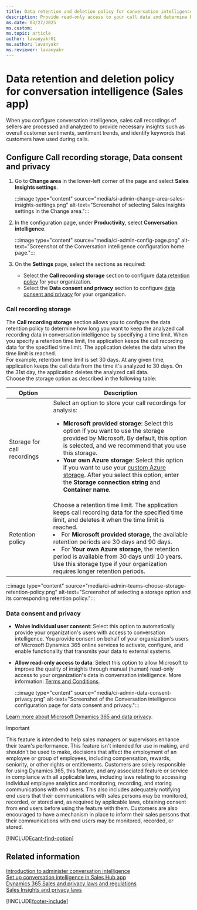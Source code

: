 ```yaml
---
title: Data retention and deletion policy for conversation intelligence (Sales app)
description: Provide read-only access to your call data and determine how long you want to keep the analyzed call recording data in conversation intelligence.
ms.date: 03/27/2025
ms.custom: 
ms.topic: article
author: lavanyakr01
ms.author: lavanyakr
ms.reviewer: lavanyakr
---
```


# Data retention and deletion policy for conversation intelligence (Sales app)

When you configure conversation intelligence, sales call recordings of sellers are processed and analyzed to provide necessary insights such as overall customer sentiments, sentiment trends, and identify keywords that customers have used during calls. 

## Configure Call recording storage, Data consent and privacy

1. Go to **Change area** in the lower-left corner of the page and select **Sales Insights settings**.  

    :::image type="content" source="media/si-admin-change-area-sales-insights-settings.png" alt-text="Screenshot of selecting Sales Insights settings in the Change area.":::    

1. In the configuration page, under **Productivity**, select **Conversation intelligence**.  

    :::image type="content" source="media/ci-admin-config-page.png" alt-text="Screenshot of the Conversation intelligence configuration home page.":::  

1. On the **Settings** page, select the sections as required:    

    - Select the **Call recording storage** section to configure [data retention policy](#call-recording-storage) for your organization.
    - Select the **Data consent and privacy** section to configure [data consent and privacy](#data-consent-and-privacy) for your organization.  
    
### Call recording storage

The **Call recording storage** section allows you to configure the data retention policy to determine how long you want to keep the analyzed call recording data in conversation intelligence by specifying a time limit. When you specify a retention time limit, the application keeps the call recording data for the specified time limit. The application deletes the data when the time limit is reached.   
For example, retention time limit is set 30 days. At any given time, application keeps the call data from the time it's analyzed to 30 days. On the 31st day, the application deletes the analyzed call data.   
Choose the storage option as described in the following table:     

| Option | Description |
|--------|-------------|
| Storage for call recordings | Select an option to store your call recordings for analysis:<br><ul><li>**Microsoft provided storage**: Select this option if you want to use the storage provided by Microsoft. By default, this option is selected, and we recommend that you use this storage.</li><li>**Your own Azure storage**: Select this option if you want to use your [custom Azure storage](create-azure-repo.md). After you select this option, enter the **Storage connection string** and **Container name**. </li></ul> |
| Retention policy | Choose a retention time limit. The application keeps call recording data for the specified time limit, and deletes it when the time limit is reached. <li> For **Microsoft provided storage**, the available retention periods are 30 days and 90 days. </li> <li> For **Your own Azure storage**, the retention period is available from 30 days until 10 years. Use this storage type if your organization requires longer retention periods. | 

:::image type="content" source="media/ci-admin-teams-choose-storage-retention-policy.png" alt-text="Screenshot of selecting a storage option and its corresponding retention policy.":::

### Data consent and privacy

- **Waive individual user consent**: Select this option to automatically provide your organization's users with access to conversation intelligence. You provide consent on behalf of your organization's users of Microsoft Dynamics 365 online services to activate, configure, and enable functionality that transmits your data to external systems.    
- **Allow read-only access to data**: Select this option to allow Microsoft to improve the quality of insights through manual (human) read-only access to your organization's data in conversation intelligence. More information: [Terms and Conditions](https://go.microsoft.com/fwlink/?linkid=521839). 

    :::image type="content" source="media/ci-admin-data-consent-privacy.png" alt-text="Screenshot of the Conversation intelligence configuration page for data consent and privacy.":::

[Learn more about Microsoft Dynamics 365 and data privacy](/dynamics365/get-started/privacy).

>[!IMPORTANT]
>This feature is intended to help sales managers or supervisors enhance their team's performance. This feature isn't intended for use in making, and shouldn't be used to make, decisions that affect the employment of an employee or group of employees, including compensation, rewards, seniority, or other rights or entitlements. Customers are solely responsible for using Dynamics 365, this feature, and any associated feature or service in compliance with all applicable laws, including laws relating to accessing individual employee analytics and monitoring, recording, and storing communications with end users. This also includes adequately notifying end users that their communications with sales persons may be monitored, recorded, or stored and, as required by applicable laws, obtaining consent from end users before using the feature with them. Customers are also encouraged to have a mechanism in place to inform their sales persons that their communications with end users may be monitored, recorded, or stored.

[!INCLUDE[cant-find-option](../includes/cant-find-option.md)] 

## Related information

[Introduction to administer conversation intelligence](intro-admin-guide-sales-insights.md#administer-conversation-intelligence)  
[Set up conversation intelligence in Sales Hub app](fre-setup-ci-sales-app.md)  
[Dynamics 365 Sales and privacy laws and regulations](dynamics-365-sales-privacy.md)  
[Sales Insights and privacy laws](embedded-intelligence-privacy.md)  

[!INCLUDE[footer-include](../includes/footer-banner.md)]
